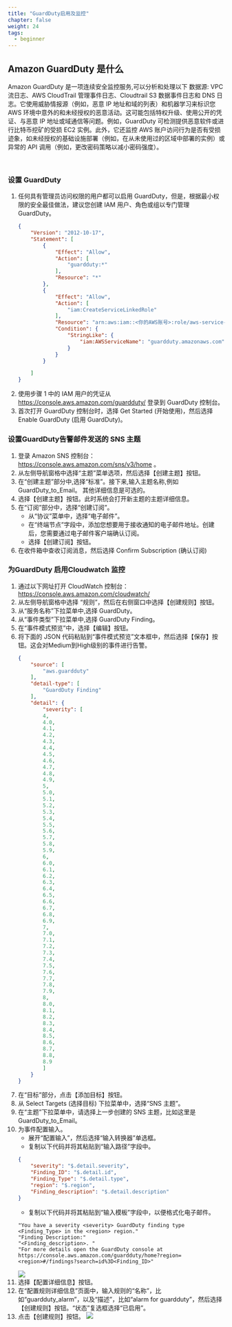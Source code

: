 ```yaml
---
title: "GuardDuty启用及监控"
chapter: false
weight: 24
tags:
  - beginner
---
```


## Amazon GuardDuty 是什么
Amazon GuardDuty 是一项连续安全监控服务,可以分析和处理以下 数据源: VPC 流日志、AWS CloudTrail 管理事件日志、Cloudtrail S3 数据事件日志和 DNS 日志。它使用威胁情报源（例如，恶意 IP 地址和域的列表）和机器学习来标识您 AWS 环境中意外的和未经授权的恶意活动。这可能包括特权升级、使用公开的凭证、与恶意 IP 地址或域通信等问题。例如，GuardDuty 可检测提供恶意软件或进行比特币挖矿的受损 EC2 实例。此外，它还监控 AWS 账户访问行为是否有受损迹象，如未经授权的基础设施部署（例如，在从未使用过的区域中部署的实例）或异常的 API 调用（例如，更改密码策略以减小密码强度）。

<BR>

### 设置 GuardDuty
1. 任何具有管理员访问权限的用户都可以启用 GuardDuty，但是，根据最小权限的安全最佳做法，建议您创建 IAM 用户、角色或组以专门管理 GuardDuty。
    ```json
    {
        "Version": "2012-10-17",
        "Statement": [
            {
                "Effect": "Allow",
                "Action": [
                    "guardduty:*"
                ],
                "Resource": "*"
            },
            {
                "Effect": "Allow",
                "Action": [
                    "iam:CreateServiceLinkedRole"
                ],
                "Resource": "arn:aws:iam::<你的AWS账号>:role/aws-service-role/guardduty.amazonaws.com/AWSServiceRoleForAmazonGuardDuty",
                "Condition": {
                    "StringLike": {
                        "iam:AWSServiceName": "guardduty.amazonaws.com"
                    }
                }
            }

        ]
    } 
    ```
2. 使用步骤 1 中的 IAM 用户的凭证从 https://console.aws.amazon.com/guardduty/ 登录到 GuardDuty 控制台。
3. 首次打开 GuardDuty 控制台时，选择 Get Started (开始使用)，然后选择 Enable GuardDuty (启用 GuardDuty)。

### 设置GuardDuty告警邮件发送的 SNS 主题
1. 登录 Amazon SNS 控制台：https://console.aws.amazon.com/sns/v3/home 。
2. 从左侧导航窗格中选择“主题”菜单选项，然后选择【创建主题】按钮。
3. 在“创建主题”部分中,选择“标准”。接下来,输入主题名称,例如 GuardDuty_to_Email。 其他详细信息是可选的。
4. 选择【创建主题】按钮。此时系统会打开新主题的主题详细信息。
5. 在“订阅”部分中，选择“创建订阅”。
   - 从“协议”菜单中，选择“电子邮件”。
   - 在“终端节点”字段中，添加您想要用于接收通知的电子邮件地址。创建后，您需要通过电子邮件客户端确认订阅。
   - 选择【创建订阅】按钮。
6. 在收件箱中查收订阅消息，然后选择 Confirm Subscription (确认订阅)

### 为GuardDuty 启用Cloudwatch 监控
1. 通过以下网址打开 CloudWatch 控制台： https://console.aws.amazon.com/cloudwatch/
2. 从左侧导航窗格中选择 “规则”，然后在右侧窗口中选择【创建规则】按钮。
3. 从“服务名称”下拉菜单中,选择 GuardDuty。
4. 从“事件类型”下拉菜单中,选择 GuardDuty Finding。
5. 在“事件模式预览”中，选择【编辑】按钮。
6. 将下面的 JSON 代码粘贴到“事件模式预览”文本框中，然后选择【保存】按钮。这会对Medium到High级别的事件进行告警。
    ```json
    {
        "source": [
            "aws.guardduty"
        ],
        "detail-type": [
            "GuardDuty Finding"
        ],
        "detail": {
            "severity": [
            4,
            4.0,
            4.1,
            4.2,
            4.3,
            4.4,
            4.5,
            4.6,
            4.7,
            4.8,
            4.9,
            5,
            5.0,
            5.1,
            5.2,
            5.3,
            5.4,
            5.5,
            5.6,
            5.7,
            5.8,
            5.9,
            6,
            6.0,
            6.1,
            6.2,
            6.3,
            6.4,
            6.5,
            6.6,
            6.7,
            6.8,
            6.9,
            7,
            7.0,
            7.1,
            7.2,
            7.3,
            7.4,
            7.5,
            7.6,
            7.7,
            7.8,
            7.9,
            8,
            8.0,
            8.1,
            8.2,
            8.3,
            8.4,
            8.5,
            8.6,
            8.7,
            8.8,
            8.9
            ]
        }
    }
    ```
7. 在“目标”部分，点击【添加目标】按钮。
8. 从 Select Targets (选择目标) 下拉菜单中，选择“SNS 主题”。
9. 在“主题”下拉菜单中，请选择上一步创建的 SNS 主题，比如这里是GuardDuty_to_Email。
10. 为事件配置输入。
    - 展开“配置输入”，然后选择“输入转换器”单选框。
    - 复制以下代码并将其粘贴到“输入路径”字段中。
    ```json
    {
        "severity": "$.detail.severity",
        "Finding_ID": "$.detail.id",
        "Finding_Type": "$.detail.type",
        "region": "$.region",
        "Finding_description": "$.detail.description"
    }
    ```
    - 复制以下代码并将其粘贴到“输入模板”字段中，以便格式化电子邮件。
    ```
    "You have a severity <severity> GuardDuty finding type <Finding_Type> in the <region> region."
    "Finding Description:"
    "<Finding_description>. "
    "For more details open the GuardDuty console at https://console.aws.amazon.com/guardduty/home?region=<region>#/findings?search=id%3D<Finding_ID>"            
    ```
	![](/images/2.OperationMonitor/guardduty_alarm1.png)
11. 选择【配置详细信息】按钮。 
12. 在“配置规则详细信息”页面中，输入规则的“名称”，比如“guardduty_alarm”，以及“描述”，比如“alarm for guardduty”，然后选择【创建规则】按钮。“状态”复选框选择“已启用”。
13. 点击【创建规则】按钮。
![](/images/2.OperationMonitor/guardduty_alarm2.png)
